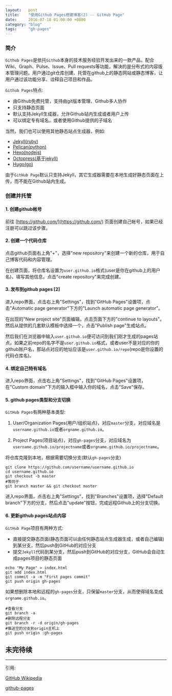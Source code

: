 ```yaml
---
layout:   post
title:    "使用Github Pages搭建博客(2) -- GitHub Page"
date:     2016-07-18 01:00:00 +0800
category: "blog"
tags:     "gh-pages"
---
```


### 简介

`Github Pages`是依托`Github`本身的技术服务经验开发出来的一款产品，配合Wiki、Graph、Pulse、Issue、Pull requests等功能，解决的是分布式的内容版本管理问题。用户通过git仓库创建、托管在github上的静态网站或静态博客，让用户通过该功能分享、诠释自己项目和作品。

`Github Pages`特点:

- 由Github免费托管，支持由git版本管理、Github多人协作
- 只支持静态页面
- 默认支持Jekyll生成器，允许Github站内生成或者用户上传
- 可以绑定专有域名，或者使用Github提供的子域名

当然，我们也可以使用其他静态站点生成器，例如:

- [Jekyll(ruby)](http://jekyllcn.com/)
- [Pelican(python)](http://docs.getpelican.com/)
- [Hexo(nodejs)](https://hexo.io/)
- [Octopress(基于jekyll)](http://octopress.org/s)
- [Hugo(go)](http://gohugo.org/)

由于`GitHub Page`默认只支持Jekyll，其它生成器需要在本地生成好静态页面在上传，而不能在Github站内生成。

### 创建并托管

#### 1. 创建github帐号

前往 [https://github.com/](https://github.com/) 页面创建自己帐号，如果已经注册可以跳过该步骤。

#### 2. 创建一个代码仓库

点击github页面右上角"+"，选择"new repository"来创建一个新的仓库，用于自己博客代码和内容管理。

在创建页面，将仓库名设置为`user.github.io`格式(user是你在github上的用户名)，填写其他信息，点击"create repository"来完成创建。

#### 3. 发布到github pages [2]

进入repo界面，点击右上角"Settings"，找到"GitHub Pages"设置项，点击"Automatic page generator"下方的"Launch automatic page generator"。

在出现的"New project site"页面编辑，点击页面下方的"continue to layouts"。然后从提供的几套默认模板中选择一个，点击"Publish page"生成站点。

然后我们在浏览器中输入`user.github.io`便可访问到我们刚才生成的pages站点。如果之前repo的名字不是`user.github.io`格式，或者user不是对应的你的github账户名，那站点对应的地址应该是`user.github.io/repo`(repo是你设置的代码仓库名)。

#### 4. 绑定自己特有域名

进入repo界面，点击右上角"Settings"，找到"GitHub Pages"设置项，在"Custom domain"下方的输入框中输入你的域名，点击"Save"保存。

#### 5. github pages类型和分支切换

`GitHub Pages`有两种基本类型:

1. User/Organization Pages(用户/组织站点)，对应`master`分支，对应域名是`username.github.io`或者`orgname.github.io`。

2. Project Pages(项目站点)，对应`gh-pages`分支，对应域名为`username.github.io/projectname`或者`orgname.github.io/projectname`。

将仓库克隆到本地，根据需要切换分支(默认`gh-pages`分支)

```
git clone https://github.com/username/username.github.io
cd username.github.io
git checkout -b master
#等同于
git branch master && git checkout master
```

进入repo界面，点击右上角"Settings"，找到"Branches"设置项，选择"Default branch"下方的分支，然后点击"update"按钮，完成远程Github上的分支切换。

#### 6. 更新github pages站点内容

`GitHub Page`项目有两种方式:

- 直接提交静态页面(静态页面可以由任何静态站点生成器生成，或者自己编辑)到某分支，然后push到GitHub的对应分支
- 提交`Jekyll`代码到某分支，然后push到GitHub的对应分支，GitHub会自动生成pages项目的静态页面

```
echo "My Page" > index.html
git add index.html
git commit -a -m "First pages commit"
git push origin gh-pages
```

如果想删除本地和远程的`gh-pages`分支，只保留`master`分支，从而使得域名变成`orgname.github.io`。

```
#查看分支
git branch -a
#删除远程分支
git branch -r -d origin/gh-pages
#推送空的分支到origin主机上
git push origin :gh-pages
```

## 未完待续

----

引用:

[GitHub Wikipedia](https://zh.wikipedia.org/wiki/GitHub)

[github-pages](https://github.com/blog/272-github-pages)
